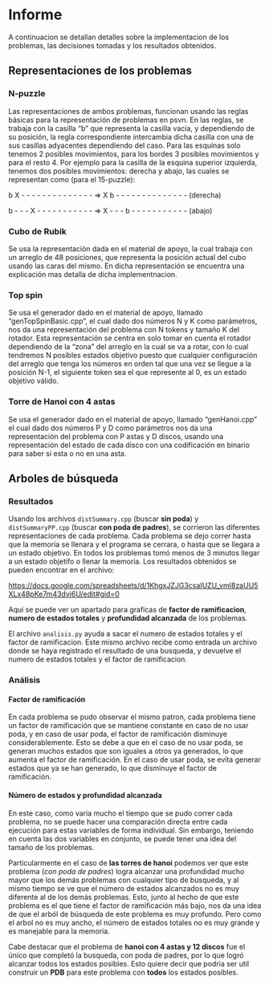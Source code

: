 # Informe

A continuacion se detallan detalles sobre la implementacion de los problemas, las decisiones tomadas y los resultados obtenidos.

## Representaciones de los problemas
   
### N-puzzle
Las representaciones de ambos problemas, funcionan usando las reglas básicas para la representación de problemas en psvn. En las reglas, se trabaja con la casilla “b” que representa la casilla vacia, y dependiendo de su posición, la regla correspondiente intercambia dicha casilla con una de sus casillas adyacentes dependiendo del caso. Para las esquinas solo tenemos 2 posibles movimientos, para los bordes 3 posibles movimientos y para el resto 4. Por ejemplo para la casilla de la esquina superior izquierda, tenemos dos posibles movimientos: derecha y abajo, las cuales se representan como (para el 15-puzzle):

b X - - - - - - - - - - - - - - => X b - - - - - - - - - - - - - -              (derecha)

b - - - X - - - - - - - - - - - => X - - - b - - - - - - - - - - -              (abajo)

### Cubo de Rubik

Se usa la representación dada en el material de apoyo, la cual trabaja con un arreglo de 48 posiciones, que representa la posición actual del cubo usando las caras del mismo. En dicha representación se encuentra una explicación mas detalla de dicha implementnacion.

### Top spin

Se usa el generador dado en el material de apoyo, llamado “genTopSpinBasic.cpp”, el cual dado dos números N y K como parámetros, nos da una representación del problema con N tokens y tamaño K del rotador. Esta representación se centra en solo tomar en cuenta el rotador dependiendo de la “zona” del arreglo en la cual se va a rotar, con lo cual tendremos N posibles estados objetivo puesto que cualquier configuración del arreglo que tenga los números en orden tal que una vez se llegue a la posición N-1, el siguiente token sea el que represente al 0, es un estado objetivo válido.

### Torre de Hanoi con 4 astas

Se usa el generador dado en el material de apoyo, llamado “genHanoi.cpp” el cual dado dos números  P y D como parámetros nos da una representación del problema con P astas y D discos, usando una representación del estado de cada disco con una codificación en binario para saber si esta o no en una asta.

## Arboles de búsqueda

### Resultados

Usando los archivos `distSummary.cpp` (buscar **sin poda**) y `distSummaryPP.cpp` (buscar **con poda de padres**), se corrieron las diferentes representaciones de cada problema.
Cada problema se dejo correr hasta que la memoria se llenara y el programa se cerrara, o hasta que se llegara a un estado objetivo. En todos los problemas tomó menos de 3 minutos llegar a un estado objetifo o llenar la memoria. Los resultados obtenidos se pueden encontrar en el archivo:

https://docs.google.com/spreadsheets/d/1KhgxJZJG3csaIUZU_vmI8zaUU5XLx48pKe7m43dvi6U/edit#gid=0

Aqui se puede ver un apartado para graficas de **factor de ramificacion**, **numero de estados totales** y **profundidad alcanzada** de los problemas.

El archivo `analisis.py` ayuda a sacar el numero de estados totales y el factor de ramificacion. Este mismo archivo recibe como entrada un archivo donde se haya registrado el resultado de una busqueda, y devuelve el numero de estados totales y el factor de ramificacion.

### Análisis

#### Factor de ramificación

En cada problema se pudo observar el mismo patron, cada problema tiene un factor de ramificación que se mantiene constante en caso de no usar poda, y en caso de usar poda, el factor de ramificación disminuye considerablemente. Esto se debe a que en el caso de no usar poda, se generan muchos estados que son iguales a otros ya generados, lo que aumenta el factor de ramificación. En el caso de usar poda, se evita generar estados que ya se han generado, lo que disminuye el factor de ramificación.

#### Número de estados y profundidad alcanzada

En este caso, como varia mucho el tiempo que se pudo correr cada problema, no se puede hacer una comparación directa entre cada ejecución para estas variables de forma individual. Sin embargo, teniendo en cuenta las dos variables en conjunto, se puede tener una idea del tamaño de los problemas. 

Particularmente en el caso de **las torres de hanoi** podemos ver que este problema (*con poda de padres*) logra alcanzar una profundidad mucho mayor que los demás problemas con cualquier tipo de busqueda, y al mismo tiempo se ve que el número de estados alcanzados no es muy diferente al de los demás problemas. Esto, junto al hecho de que este problema es el que tiene el factor de ramificación más bajo, nos da una idea de que el arból de búsqueda de este problema es muy profundo. Pero como el arbol no es muy ancho, el número de estados totales no es muy grande y es manejable para la memoria.

Cabe destacar que el problema de **hanoi con 4 astas y 12 discos** fue el único que completó la busqueda, con poda de padres, por lo que logró alcanzar todos los estados posibles. Esto quiere decir que podria ser util construir un **PDB** para este problema con **todos** los estados posibles.